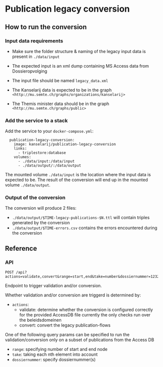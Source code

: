 # Publication legacy conversion
## How to run the conversion
### Input data requirements
- Make sure the folder structure & naming of the legacy input data is present in `./data/input`
- The expected input is an xml dump containing MS Access data from Dossieropvolging
- The input file should be named `legacy_data.xml`

- The Kanselarij data is expected to be in the graph `<http://mu.semte.ch/graphs/organizations/kanselarij>`
- The Themis minister data should be in the graph `<http://mu.semte.ch/graphs/public>`

### Add the service to a stack
Add the service to your `docker-compose.yml`:

```
  publication-legacy-conversion:
    image: kanselarij/publication-legacy-conversion
    links:
      - triplestore:database
    volumes:
      - ./data/input:/data/input
      - ./data/output/:/data/output
```

The mounted volume `./data/input` is the location where the input data is expected to be.
The result of the conversion will end up in the mounted volume `./data/output`.

### Output of the conversion
The conversion will produce 2 files:
- `./data/output/$TIME-legacy-publications-$N.ttl`
will contain triples generated by the conversion
- `./data/output/$TIME-errors.csv`
contains the errors encountered during the conversion

## Reference
### API
```
POST /api?actions=validate,convert&range=start,end&take=number&dossiernummer=123252,321240
```
Endpoint to trigger validation and/or conversion.

Whether validation and/or conversion are triggerd is determined by:
- `actions`:
  - validate: determine whether the conversion is configured correctly for the provided AccessDB file
    currently the only checks run over the beleidsdomeinen
  - convert: convert the legacy publication-flows

One of the following query params can be specified to run the validation/conversion only on a subset of publications from the Access DB
- `range`: specifying number of start and end node
- `take`: taking each nth element into account
- `dossiernummer`: specify dossiernummer(s)